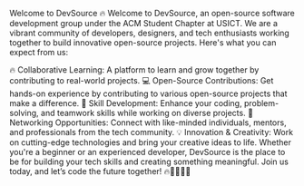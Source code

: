 Welcome to DevSource 🔥
Welcome to DevSource, an open-source software development group under the ACM Student Chapter at USICT. We are a vibrant community of developers, designers, and tech enthusiasts working together to build innovative open-source projects. Here's what you can expect from us:

🔥 Collaborative Learning: A platform to learn and grow together by contributing to real-world projects.
💻 Open-Source Contributions: Get hands-on experience by contributing to various open-source projects that make a difference.
🌱 Skill Development: Enhance your coding, problem-solving, and teamwork skills while working on diverse projects.
🚀 Networking Opportunities: Connect with like-minded individuals, mentors, and professionals from the tech community.
💡 Innovation & Creativity: Work on cutting-edge technologies and bring your creative ideas to life.
Whether you're a beginner or an experienced developer, DevSource is the place to be for building your tech skills and creating something meaningful. Join us today, and let’s code the future together! 🔥👨‍💻👩‍💻
